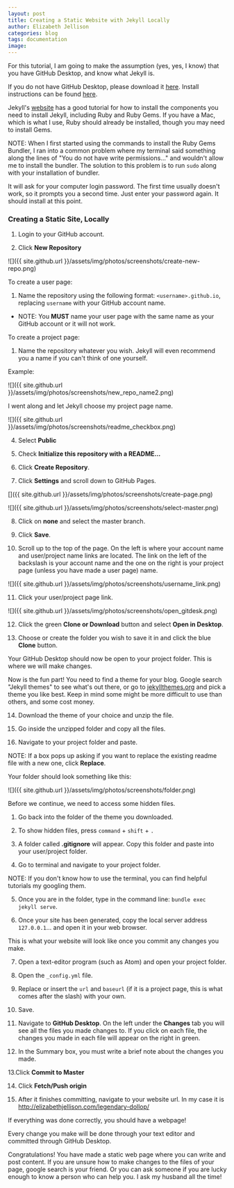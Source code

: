 ```yaml
---
layout: post
title: Creating a Static Website with Jekyll Locally
author: Elizabeth Jellison
categories: blog
tags: documentation
image:
---
```

For this tutorial, I am going to make the assumption (yes, yes, I know) that you have GitHub Desktop, and know what Jekyll is.

If you do not have GitHub Desktop, please download it [here](https://desktop.github.com/). Install instructions can be found [here](https://help.github.com/desktop/guides/getting-started-with-github-desktop/installing-github-desktop/).

Jekyll's [website](https://jekyllrb.com/docs/installation/) has a good tutorial for how to install the components you need to install Jekyll, including Ruby and Ruby Gems. If you have a Mac, which is what I use, Ruby should already be installed, though you may need to install Gems.

NOTE: When I first started using the commands to install the Ruby Gems Bundler, I ran into a common problem where my terminal said something along the lines of "You do not have write permissions..." and wouldn't allow me to install the bundler. The solution to this problem is to run `sudo` along with your installation of bundler.

It will ask for your computer login password. The first time usually doesn't work, so it prompts you a second time. Just enter your password again. It should install at this point.

### Creating a Static Site, Locally

1. Login to your GitHub account.

2. Click **New Repository**

![]({{ site.github.url }}/assets/img/photos/screenshots/create-new-repo.png)

To create a user page:

1. Name the repository using the following format: `<username>.github.io`, replacing `username` with your GitHub account name.

  - NOTE: You **MUST** name your user page with the same name as your GitHub account or it will not work.

To create a project page:

1. Name the repository whatever you wish. Jekyll will even recommend you a name if you can't think of one yourself.

Example:

![]({{ site.github.url }}/assets/img/photos/screenshots/new_repo_name2.png)

  I went along and let Jekyll choose my project page name.

![]({{ site.github.url }}/assets/img/photos/screenshots/readme_checkbox.png)

4. Select **Public**

5. Check **Initialize this repository with a README...**

6. Click **Create Repository**.

7. Click **Settings** and scroll down to GitHub Pages.

[]({{ site.github.url }}/assets/img/photos/screenshots/create-page.png)

![]({{ site.github.url }}/assets/img/photos/screenshots/select-master.png)

8. Click on **none** and select the master branch.

9. Click **Save**.

10. Scroll up to the top of the page. On the left is where your account name and user/project name links are located. The link on the left of the backslash is your account name and the one on the right is your project page (unless you have made a user page) name.

![]({{ site.github.url }}/assets/img/photos/screenshots/username_link.png)

11. Click your user/project page link.

![]({{ site.github.url }}/assets/img/photos/screenshots/open_gitdesk.png)

12. Click the green **Clone or Download** button and select **Open in Desktop**.

13. Choose or create the folder you wish to save it in and click the blue **Clone** button.

Your GitHub Desktop should now be open to your project folder. This is where we will make changes.

Now is the fun part! You need to find a theme for your blog. Google search "Jekyll themes" to see what's out there, or go to [jekyllthemes.org](http://jekyllthemes.org/) and pick a theme you like best. Keep in mind some might be more difficult to use than others, and some cost money.

14. Download the theme of your choice and unzip the file.

15. Go inside the unzipped folder and copy all the files.

16. Navigate to your project folder and paste.

NOTE: If a box pops up asking if you want to replace the existing readme file with a new one, click **Replace**.

Your folder should look something like this:

![]({{ site.github.url }}/assets/img/photos/screenshots/folder.png)

Before we continue, we need to access some hidden files.

1. Go back into the folder of the theme you downloaded.

2. To show hidden files, press `command` + `shift` + `.`

3. A folder called **.gitignore** will appear. Copy this folder and paste into your user/project folder.

4. Go to terminal and navigate to your project folder.

NOTE: If you don't know how to use the terminal, you can find helpful tutorials my googling them.

5. Once you are in the folder, type in the command line: `bundle exec jekyll serve`.

6. Once your site has been generated, copy the local server address `127.0.0.1`... and open it in your web browser.

This is what your website will look like once you commit any changes you make.

7. Open a text-editor program (such as Atom) and open your project folder.

8. Open the `_config.yml` file.

9. Replace or insert the `url` and `baseurl` (if it is a project page, this is what comes after the slash) with your own.

10. Save.

11. Navigate to **GitHub Desktop**. On the left under the **Changes** tab you will see all the files you made changes to. If you click on each file, the changes you made in each file will appear on the right in green.

12. In the Summary box, you must write a brief note about the changes you made.

13.Click **Commit to Master**

14. Click **Fetch/Push origin**

15. After it finishes committing, navigate to your website url. In my case it is http://elizabethjellison.com/legendary-dollop/

If everything was done correctly, you should have a webpage!

Every change you make will be done through your text editor and committed through GitHub Desktop.

Congratulations! You have made a static web page where you can write and post content. If you are unsure how to make changes to the files of your page, google search is your friend. Or you can ask someone if you are lucky enough to know a person who can help you. I ask my husband all the time!

